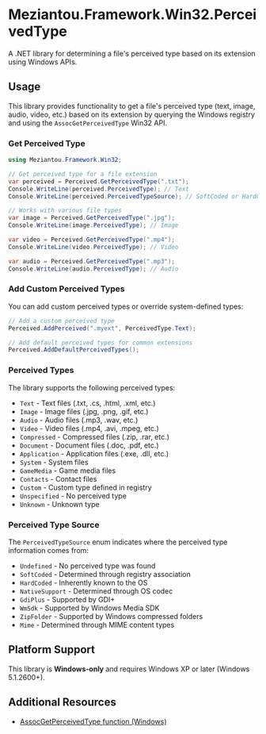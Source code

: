 # Meziantou.Framework.Win32.PerceivedType

A .NET library for determining a file's perceived type based on its extension using Windows APIs.

## Usage

This library provides functionality to get a file's perceived type (text, image, audio, video, etc.) based on its extension by querying the Windows registry and using the `AssocGetPerceivedType` Win32 API.

### Get Perceived Type

```csharp
using Meziantou.Framework.Win32;

// Get perceived type for a file extension
var perceived = Perceived.GetPerceivedType(".txt");
Console.WriteLine(perceived.PerceivedType); // Text
Console.WriteLine(perceived.PerceivedTypeSource); // SoftCoded or HardCoded

// Works with various file types
var image = Perceived.GetPerceivedType(".jpg");
Console.WriteLine(image.PerceivedType); // Image

var video = Perceived.GetPerceivedType(".mp4");
Console.WriteLine(video.PerceivedType); // Video

var audio = Perceived.GetPerceivedType(".mp3");
Console.WriteLine(audio.PerceivedType); // Audio
```

### Add Custom Perceived Types

You can add custom perceived types or override system-defined types:

```csharp
// Add a custom perceived type
Perceived.AddPerceived(".myext", PerceivedType.Text);

// Add default perceived types for common extensions
Perceived.AddDefaultPerceivedTypes();
```

### Perceived Types

The library supports the following perceived types:

- `Text` - Text files (.txt, .cs, .html, .xml, etc.)
- `Image` - Image files (.jpg, .png, .gif, etc.)
- `Audio` - Audio files (.mp3, .wav, etc.)
- `Video` - Video files (.mp4, .avi, .mpeg, etc.)
- `Compressed` - Compressed files (.zip, .rar, etc.)
- `Document` - Document files (.doc, .pdf, etc.)
- `Application` - Application files (.exe, .dll, etc.)
- `System` - System files
- `GameMedia` - Game media files
- `Contacts` - Contact files
- `Custom` - Custom type defined in registry
- `Unspecified` - No perceived type
- `Unknown` - Unknown type

### Perceived Type Source

The `PerceivedTypeSource` enum indicates where the perceived type information comes from:

- `Undefined` - No perceived type was found
- `SoftCoded` - Determined through registry association
- `HardCoded` - Inherently known to the OS
- `NativeSupport` - Determined through OS codec
- `GdiPlus` - Supported by GDI+
- `WmSdk` - Supported by Windows Media SDK
- `ZipFolder` - Supported by Windows compressed folders
- `Mime` - Determined through MIME content types

## Platform Support

This library is **Windows-only** and requires Windows XP or later (Windows 5.1.2600+).

## Additional Resources

- [AssocGetPerceivedType function (Windows)](https://learn.microsoft.com/en-us/windows/win32/api/shlwapi/nf-shlwapi-assocgetperceivedtype?WT.mc_id=DT-MVP-5003978)
